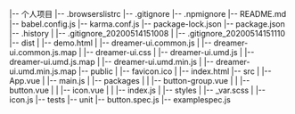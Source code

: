 |-- 个人项目
    |-- .browserslistrc
    |-- .gitignore
    |-- .npmignore
    |-- README.md
    |-- babel.config.js
    |-- karma.conf.js
    |-- package-lock.json
    |-- package.json
    |-- .history
    |   |-- .gitignore_20200514151008
    |   |-- .gitignore_20200514151110
    |-- dist
    |   |-- demo.html
    |   |-- dreamer-ui.common.js
    |   |-- dreamer-ui.common.js.map
    |   |-- dreamer-ui.css
    |   |-- dreamer-ui.umd.js
    |   |-- dreamer-ui.umd.js.map
    |   |-- dreamer-ui.umd.min.js
    |   |-- dreamer-ui.umd.min.js.map
    |-- public
    |   |-- favicon.ico
    |   |-- index.html
    |-- src
    |   |-- App.vue
    |   |-- main.js
    |   |-- packages
    |   |   |-- button-group.vue
    |   |   |-- button.vue
    |   |   |-- icon.vue
    |   |   |-- index.js
    |   |-- styles
    |       |-- _var.scss
    |       |-- icon.js
    |-- tests
        |-- unit
            |-- button.spec.js
            |-- examplespec.js

